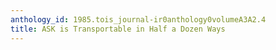 ```yaml
---
anthology_id: 1985.tois_journal-ir0anthology0volumeA3A2.4
title: ASK is Transportable in Half a Dozen Ways
---
```

